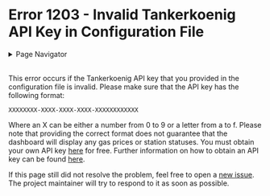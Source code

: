 # Error 1203 - Invalid Tankerkoenig API Key in Configuration File

<details>
<summary>Page Navigator</summary>
<ul style="list-style: '▶  '"><li><a href="https://github.com/smolinde/iot-dashboard">Main Page</a></li>
<li><a href="https://github.com/smolinde/iot-dashboard/tree/master/errors">Error Pages</a></li>
<li><a href="https://github.com/smolinde/iot-dashboard/issues">Other Issues</a></li></ul>
</details><br>

This error occurs if the Tankerkoenig API key that you provided in the configuration file is invalid. Please make sure that the API key has the following format:  

`XXXXXXXX-XXXX-XXXX-XXXX-XXXXXXXXXXXX`  

Where an X can be either a number from 0 to 9 or a letter from a to f. Please note that providing the correct format does not guarantee that the dashboard will display any gas prices or station statuses. You must obtain your own API key [here](https://creativecommons.tankerkoenig.de) for free. Further information on how to obtain an API key can be found [here]().  

If this page still did not resolve the problem, feel free to open a [new issue](https://github.com/smolinde/iot-dashboard/issues/new?template=BLANK_ISSUE). The project maintainer will try to respond to it as soon as possible.